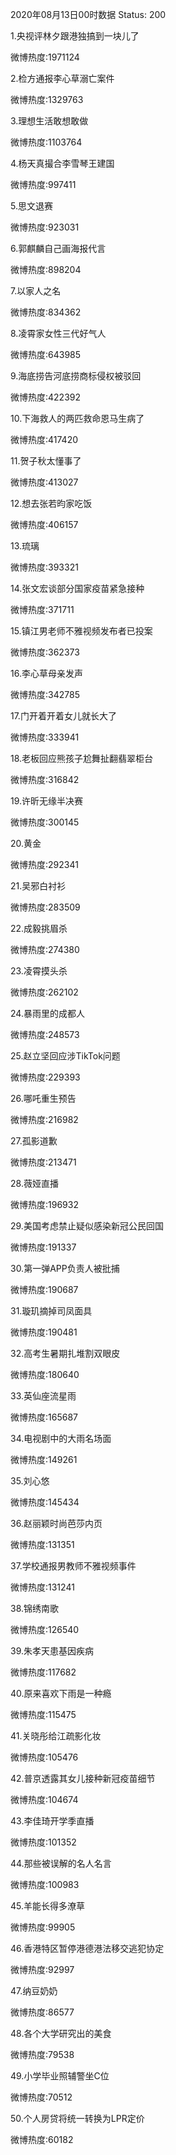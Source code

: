 2020年08月13日00时数据
Status: 200

1.央视评林夕跟港独搞到一块儿了

微博热度:1971124

2.检方通报李心草溺亡案件

微博热度:1329763

3.理想生活敢想敢做

微博热度:1103764

4.杨天真撮合李雪琴王建国

微博热度:997411

5.思文退赛

微博热度:923031

6.郭麒麟自己画海报代言

微博热度:898204

7.以家人之名

微博热度:834362

8.凌霄家女性三代好气人

微博热度:643985

9.海底捞告河底捞商标侵权被驳回

微博热度:422392

10.下海救人的两匹救命恩马生病了

微博热度:417420

11.贺子秋太懂事了

微博热度:413027

12.想去张若昀家吃饭

微博热度:406157

13.琉璃

微博热度:393321

14.张文宏谈部分国家疫苗紧急接种

微博热度:371711

15.镇江男老师不雅视频发布者已投案

微博热度:362373

16.李心草母亲发声

微博热度:342785

17.门开着开着女儿就长大了

微博热度:333941

18.老板回应熊孩子尬舞扯翻翡翠柜台

微博热度:316842

19.许昕无缘半决赛

微博热度:300145

20.黄金

微博热度:292341

21.吴邪白衬衫

微博热度:283509

22.成毅挑眉杀

微博热度:274380

23.凌霄摸头杀

微博热度:262102

24.暴雨里的成都人

微博热度:248573

25.赵立坚回应涉TikTok问题

微博热度:229393

26.哪吒重生预告

微博热度:216982

27.孤影道歉

微博热度:213471

28.薇娅直播

微博热度:196932

29.美国考虑禁止疑似感染新冠公民回国

微博热度:191337

30.第一弹APP负责人被批捕

微博热度:190687

31.璇玑摘掉司凤面具

微博热度:190481

32.高考生暑期扎堆割双眼皮

微博热度:180640

33.英仙座流星雨

微博热度:165687

34.电视剧中的大雨名场面

微博热度:149261

35.刘心悠

微博热度:145434

36.赵丽颖时尚芭莎内页

微博热度:131351

37.学校通报男教师不雅视频事件

微博热度:131241

38.锦绣南歌

微博热度:126540

39.朱孝天患基因疾病

微博热度:117682

40.原来喜欢下雨是一种瘾

微博热度:115475

41.关晓彤给江疏影化妆

微博热度:105476

42.普京透露其女儿接种新冠疫苗细节

微博热度:104674

43.李佳琦开学季直播

微博热度:101352

44.那些被误解的名人名言

微博热度:100983

45.羊能长得多潦草

微博热度:99905

46.香港特区暂停港德港法移交逃犯协定

微博热度:92997

47.纳豆奶奶

微博热度:86577

48.各个大学研究出的美食

微博热度:79538

49.小学毕业照辅警坐C位

微博热度:70512

50.个人房贷将统一转换为LPR定价

微博热度:60182

